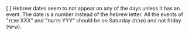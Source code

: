 [ ] Hebrew dates seem to not appear on any of the days unless it has an event. The date is a number instead of the hebrew letter. All the events of "שבת XXX" and "פרשת YYY" should be on Saturday (שבת) and not friday (שישי). 
